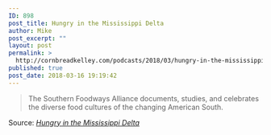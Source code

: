 ```yaml
---
ID: 898
post_title: Hungry in the Mississippi Delta
author: Mike
post_excerpt: ""
layout: post
permalink: >
  http://cornbreadkelley.com/podcasts/2018/03/hungry-in-the-mississippi-delta/
published: true
post_date: 2018-03-16 19:19:42
---
```

<blockquote><a href="https://www.southernfoodways.org/gravy/"><img class="alignnone size-full" src="http://cornbreadkelley.com/wp-content/uploads/2018/03/08.07.1970-awhq-grand-opening.jim-franklin-340x240.jpg" alt="" /></a>The Southern Foodways Alliance documents, studies, and celebrates the diverse food cultures of the changing American South.</blockquote>
Source: <em><a href="https://www.southernfoodways.org/gravy/">Hungry in the Mississippi Delta</a></em>